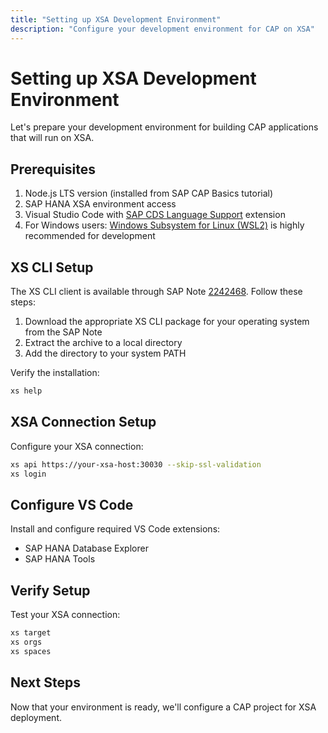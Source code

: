 ```yaml
---
title: "Setting up XSA Development Environment"
description: "Configure your development environment for CAP on XSA"
---
```


# Setting up XSA Development Environment

Let's prepare your development environment for building CAP applications that will run on XSA.

## Prerequisites

1. Node.js LTS version (installed from SAP CAP Basics tutorial)
2. SAP HANA XSA environment access
3. Visual Studio Code with [SAP CDS Language Support](https://marketplace.visualstudio.com/items?itemName=SAPSE.vscode-cds) extension
4. For Windows users: [Windows Subsystem for Linux (WSL2)](https://learn.microsoft.com/en-us/windows/wsl/#get-started) is highly recommended for development

## XS CLI Setup

The XS CLI client is available through SAP Note [2242468](https://me.sap.com/notes/2242468). Follow these steps:

1. Download the appropriate XS CLI package for your operating system from the SAP Note
2. Extract the archive to a local directory
3. Add the directory to your system PATH

Verify the installation:
```bash
xs help
```

## XSA Connection Setup

Configure your XSA connection:
```bash
xs api https://your-xsa-host:30030 --skip-ssl-validation
xs login
```

## Configure VS Code

Install and configure required VS Code extensions:
- SAP HANA Database Explorer
- SAP HANA Tools

## Verify Setup

Test your XSA connection:
```bash
xs target
xs orgs
xs spaces
```

## Next Steps

Now that your environment is ready, we'll configure a CAP project for XSA deployment.